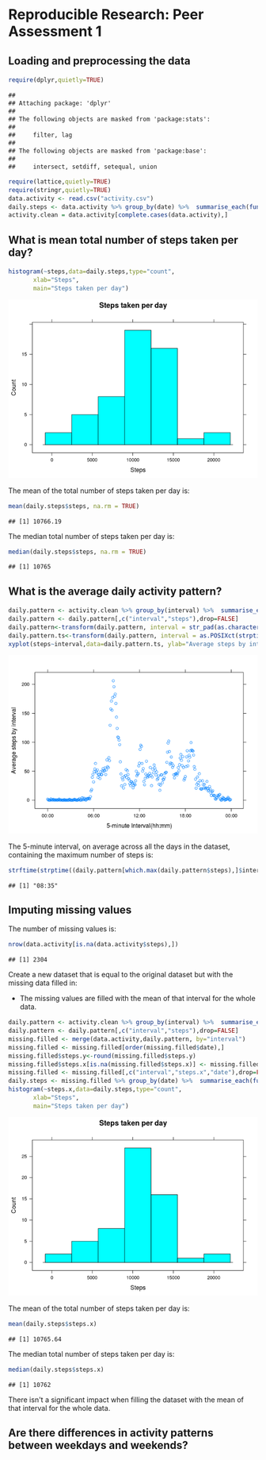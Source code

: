 # Reproducible Research: Peer Assessment 1

## Loading and preprocessing the data

```r
require(dplyr,quietly=TRUE)
```

```
## 
## Attaching package: 'dplyr'
## 
## The following objects are masked from 'package:stats':
## 
##     filter, lag
## 
## The following objects are masked from 'package:base':
## 
##     intersect, setdiff, setequal, union
```

```r
require(lattice,quietly=TRUE)
require(stringr,quietly=TRUE)
data.activity <- read.csv("activity.csv")
daily.steps <- data.activity %>% group_by(date) %>%  summarise_each(funs(sum))
activity.clean = data.activity[complete.cases(data.activity),]
```

## What is mean total number of steps taken per day?

```r
histogram(~steps,data=daily.steps,type="count",
       xlab="Steps",
       main="Steps taken per day")
```

![](PA1_template_files/figure-html/unnamed-chunk-2-1.png) 

The mean of the total number of steps taken per day is:

```r
mean(daily.steps$steps, na.rm = TRUE)
```

```
## [1] 10766.19
```

The median total number of steps taken per day is:

```r
median(daily.steps$steps, na.rm = TRUE)
```

```
## [1] 10765
```

## What is the average daily activity pattern?

```r
daily.pattern <- activity.clean %>% group_by(interval) %>%  summarise_each(funs(mean))
daily.pattern <- daily.pattern[,c("interval","steps"),drop=FALSE]
daily.pattern<-transform(daily.pattern, interval = str_pad(as.character(interval),4,pad="0"))
daily.pattern.ts<-transform(daily.pattern, interval = as.POSIXct(strptime(interval, format="%H%M")))
xyplot(steps~interval,data=daily.pattern.ts, ylab="Average steps by interval", xlab="5-minute Interval(hh:mm)",scales = list(x = list(format = "%H:%M")))
```

![](PA1_template_files/figure-html/unnamed-chunk-5-1.png) 

The 5-minute interval, on average across all the days in the dataset, containing the maximum number of steps is:

```r
strftime(strptime((daily.pattern[which.max(daily.pattern$steps),]$interval),format = "%H%M"),"%H:%M")
```

```
## [1] "08:35"
```

## Imputing missing values

The number of missing values is: 

```r
nrow(data.activity[is.na(data.activity$steps),])
```

```
## [1] 2304
```

Create a new dataset that is equal to the original dataset but with the missing data filled in:


- The missing values are filled with the mean of that interval for the whole data.



```r
daily.pattern <- activity.clean %>% group_by(interval) %>%  summarise_each(funs(mean))
daily.pattern <- daily.pattern[,c("interval","steps"),drop=FALSE]
missing.filled <- merge(data.activity,daily.pattern, by="interval")
missing.filled <- missing.filled[order(missing.filled$date),]
missing.filled$steps.y<-round(missing.filled$steps.y)
missing.filled$steps.x[is.na(missing.filled$steps.x)] <- missing.filled$steps.y[is.na(missing.filled$steps.x)]
missing.filled <- missing.filled[,c("interval","steps.x","date"),drop=FALSE]
daily.steps <- missing.filled %>% group_by(date) %>%  summarise_each(funs(sum))
histogram(~steps.x,data=daily.steps,type="count",
       xlab="Steps",
       main="Steps taken per day")
```

![](PA1_template_files/figure-html/unnamed-chunk-8-1.png) 

The mean of the total number of steps taken per day is:

```r
mean(daily.steps$steps.x)
```

```
## [1] 10765.64
```

The median total number of steps taken per day is:

```r
median(daily.steps$steps.x)
```

```
## [1] 10762
```

There isn't a significant impact when filling the dataset with the mean of that interval for the whole data.

## Are there differences in activity patterns between weekdays and weekends?

